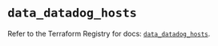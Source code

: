 # `data_datadog_hosts`

Refer to the Terraform Registry for docs: [`data_datadog_hosts`](https://registry.terraform.io/providers/datadog/datadog/3.41.0/docs/data-sources/hosts).
